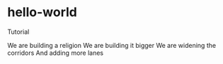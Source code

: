 # hello-world
Tutorial 

We are building a religion
We are building it bigger
We are widening the corridors
And adding more lanes
